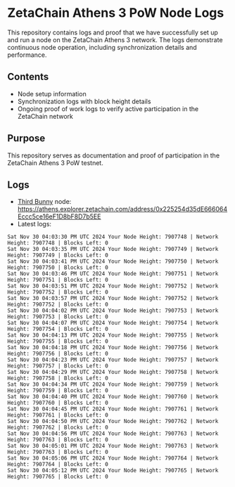# ZetaChain Athens 3 PoW Node Logs
This repository contains logs and proof that we have successfully set up and run a node on the ZetaChain Athens 3 network. The logs demonstrate continuous node operation, including synchronization details and performance.

## Contents
- Node setup information
- Synchronization logs with block height details
- Ongoing proof of work logs to verify active participation in the ZetaChain network

## Purpose
This repository serves as documentation and proof of participation in the ZetaChain Athens 3 PoW testnet.

## Logs

- [Third Bunny](https://thirdbunny.xyz/) node: https://athens.explorer.zetachain.com/address/0x225254d35dE666064Eccc5ce16eF1D8bF8D7b5EE
- Latest logs:
```
Sat Nov 30 04:03:30 PM UTC 2024 Your Node Height: 7907748 | Network Height: 7907748 | Blocks Left: 0
Sat Nov 30 04:03:35 PM UTC 2024 Your Node Height: 7907749 | Network Height: 7907749 | Blocks Left: 0
Sat Nov 30 04:03:41 PM UTC 2024 Your Node Height: 7907750 | Network Height: 7907750 | Blocks Left: 0
Sat Nov 30 04:03:46 PM UTC 2024 Your Node Height: 7907751 | Network Height: 7907751 | Blocks Left: 0
Sat Nov 30 04:03:51 PM UTC 2024 Your Node Height: 7907752 | Network Height: 7907752 | Blocks Left: 0
Sat Nov 30 04:03:57 PM UTC 2024 Your Node Height: 7907752 | Network Height: 7907752 | Blocks Left: 0
Sat Nov 30 04:04:02 PM UTC 2024 Your Node Height: 7907753 | Network Height: 7907753 | Blocks Left: 0
Sat Nov 30 04:04:07 PM UTC 2024 Your Node Height: 7907754 | Network Height: 7907754 | Blocks Left: 0
Sat Nov 30 04:04:13 PM UTC 2024 Your Node Height: 7907755 | Network Height: 7907755 | Blocks Left: 0
Sat Nov 30 04:04:18 PM UTC 2024 Your Node Height: 7907756 | Network Height: 7907756 | Blocks Left: 0
Sat Nov 30 04:04:23 PM UTC 2024 Your Node Height: 7907757 | Network Height: 7907757 | Blocks Left: 0
Sat Nov 30 04:04:29 PM UTC 2024 Your Node Height: 7907758 | Network Height: 7907758 | Blocks Left: 0
Sat Nov 30 04:04:34 PM UTC 2024 Your Node Height: 7907759 | Network Height: 7907759 | Blocks Left: 0
Sat Nov 30 04:04:40 PM UTC 2024 Your Node Height: 7907760 | Network Height: 7907760 | Blocks Left: 0
Sat Nov 30 04:04:45 PM UTC 2024 Your Node Height: 7907761 | Network Height: 7907761 | Blocks Left: 0
Sat Nov 30 04:04:50 PM UTC 2024 Your Node Height: 7907762 | Network Height: 7907762 | Blocks Left: 0
Sat Nov 30 04:04:56 PM UTC 2024 Your Node Height: 7907763 | Network Height: 7907763 | Blocks Left: 0
Sat Nov 30 04:05:01 PM UTC 2024 Your Node Height: 7907763 | Network Height: 7907763 | Blocks Left: 0
Sat Nov 30 04:05:06 PM UTC 2024 Your Node Height: 7907764 | Network Height: 7907764 | Blocks Left: 0
Sat Nov 30 04:05:12 PM UTC 2024 Your Node Height: 7907765 | Network Height: 7907765 | Blocks Left: 0
```
